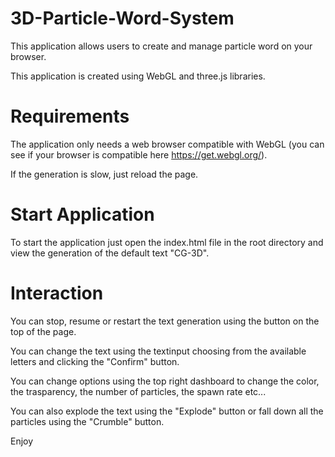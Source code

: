 # 3D-Particle-Word-System
This application allows users to create and manage particle word on your browser.

This application is created using WebGL and three.js libraries.


# Requirements
The application only needs a web browser compatible with WebGL (you can see if your browser is compatible here https://get.webgl.org/).

If the generation is slow, just reload the page.


# Start Application
To start the application just open the index.html file in the root directory and view the generation of the default text "CG-3D".


# Interaction
You can stop, resume or restart the text generation using the button on the top of the page.

You can change the text using the textinput choosing from the available letters and clicking the "Confirm" button.

You can change options using the top right dashboard to change the color, the trasparency, the number of particles, the spawn rate etc...

You can also explode the text using the "Explode" button or fall down all the particles using the "Crumble" button.

Enjoy
